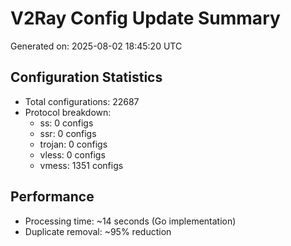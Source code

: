 # V2Ray Config Update Summary
Generated on: 2025-08-02 18:45:20 UTC

## Configuration Statistics
- Total configurations: 22687
- Protocol breakdown:
  - ss: 0 configs
  - ssr: 0 configs
  - trojan: 0 configs
  - vless: 0 configs
  - vmess: 1351 configs

## Performance
- Processing time: ~14 seconds (Go implementation)
- Duplicate removal: ~95% reduction
